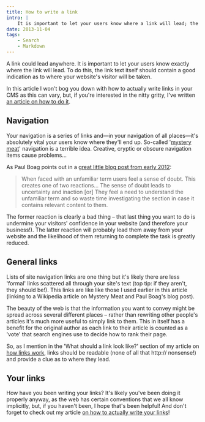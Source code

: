 ```yaml
---
title: How to write a link
intro: |
    It is important to let your users know where a link will lead; the link text itself should contain a good indication as to where they'll be taken.
date: 2013-11-04
tags:
    - Search
    - Markdown
---
```


A link could lead anywhere. It is important to let your users know exactly where the link will lead. To do this, the link text itself should contain a good indication as to where your website's visitor will be taken.

In this article I won't bog you down with how to actually write links in your CMS as this can vary, but, if you're interested in the nitty gritty, I've written [an article on how to do it](/blog/how-to-write-a-link-using-markdown).


## Navigation

Your navigation is a series of links and—in your navigation of all places—it's absolutely vital your users know where they'll end up. So-called '[mystery meat](http://en.wikipedia.org/wiki/Mystery_meat)' navigation is a terrible idea. Creative, cryptic or obscure navigation items cause problems…

As Paul Boag points out in a [great little blog post from early 2012](http://boagworld.com/usability/does-your-labelling-cause-confusion/):

> When faced with an unfamiliar term users feel a sense of doubt. This creates one of two reactions… The sense of doubt leads to uncertainty and inaction [or] They feel a need to understand the unfamiliar term and so waste time investigating the section in case it contains relevant content to them.

The former reaction is clearly a bad thing – that last thing you want to do is undermine your visitors' confidence in your website (and therefore your business!). The latter reaction will probably lead them away from your website and the likelihood of them returning to complete the task is greatly reduced.

## General links

Lists of site navigation links are one thing but it's likely there are less 'formal' links scattered all through your site's text (top tip: if they aren't, they should be!). This links are like like those I used earlier in this article (linking to a Wikipedia article on Mystery Meat and Paul Boag's blog post).

The beauty of the web is that the information you want to convey might be spread across several different places – rather than rewriting other people's articles it's much more useful to simply link to them. This in itself has a benefit for the original author as each link to their article is counted as a 'vote' that search engines use to decide how to rank their page.

So, as I mention in the 'What should a link look like?' section of my article on [how links work](/blog/links-make-the-web-go-round), links should be readable (none of all that http:// nonsense!) and provide a clue as to where they lead.


## Your links

How have you been writing your links? It's likely you've been doing it properly anyway, as the web has certain conventions that we all know implicitly, but, if you haven't been, I hope that's been helpful! And don't forget to check out my article [on how to actually write your links](/blog/how-to-write-a-link-using-markdown)!
